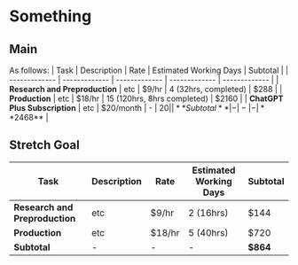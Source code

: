 
# Something

## Main
As follows:
| Task  | Description | Rate | Estimated Working Days | Subtotal |
| ------------- | ------------- |  ------------- |  ------------- |  ------------- |
| **Research and Preproduction** | etc |  $9/hr |  4 (32hrs, completed) | $288 |
| **Production** | etc | $18/hr | 15 (120hrs, 8hrs completed) | $2160 |
| **ChatGPT Plus Subscription** | etc | $20/month | - | $20 |
| **Subtotal** | - | - | - | **$2468** |

## Stretch Goal
| Task  | Description | Rate | Estimated Working Days | Subtotal |
| ------------- | ------------- |  ------------- |  ------------- |  ------------- |
| **Research and Preproduction** | etc |  $9/hr | 2 (16hrs) | $144 |
| **Production** | etc | $18/hr | 5 (40hrs) | $720 |
| **Subtotal** | - | - | - | **$864** |
